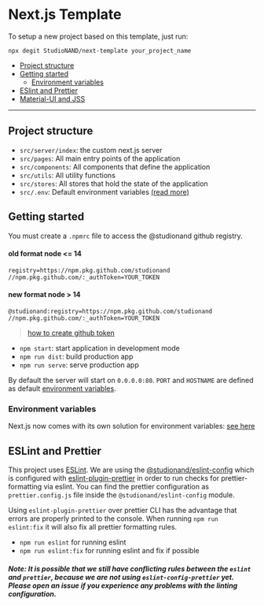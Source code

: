 # Next.js Template

To setup a new project based on this template, just run:

`npx degit StudioNAND/next-template your_project_name`

- [Project structure](#project-structure)
- [Getting started](#getting-started)
  - [Environment variables](#environment-variables)
- [ESlint and Prettier](#eslint-and-prettier)
- [Material-UI and JSS](#material-ui-and-jss)

___________

## Project structure

- `src/server/index`: the custom next.js server
- `src/pages`: All main entry points of the application
- `src/components`: All components that define the application
- `src/utils`: All utility functions
- `src/stores`: All stores that hold the state of the application
- `src/.env`: Default environment variables [(read more)](https://nextjs.org/docs/basic-features/environment-variables#default-environment-variables)

## Getting started

You must create a `.npmrc` file to access the @studionand github registry.

#### old format node <= 14
```
registry=https://npm.pkg.github.com/studionand
//npm.pkg.github.com/:_authToken=YOUR_TOKEN
```

#### new format node > 14
```
@studionand:registry=https://npm.pkg.github.com/studionand
//npm.pkg.github.com/:_authToken=YOUR_TOKEN
```

> [how to create github token](https://help.github.com/en/github/authenticating-to-github/creating-a-personal-access-token-for-the-command-line)

- `npm start`: start application in development mode
- `npm run dist`: build production app
- `npm run serve`: serve production app

By default the server will start on `0.0.0.0:80`. `PORT` and `HOSTNAME` are defined as default [environment variables](#environment-variables).

### Environment variables

Next.js now comes with its own solution for environment variables: [see here](https://nextjs.org/docs/basic-features/environment-variables)


## ESLint and Prettier

This project uses [ESLint](https://eslint.org/). We are using the [@studionand/eslint-config](https://github.com/StudioNAND/core-js/tree/master/packages/eslint-config) which is configured with [eslint-plugin-prettier](https://github.com/prettier/eslint-plugin-prettier) in order to run checks for prettier-formatting via eslint. You can find the prettier configuration as `prettier.config.js` file inside the `@studionand/eslint-config` module.

Using `eslint-plugin-prettier` over prettier CLI has the advantage that errors are properly printed to the console. When running `npm run eslint:fix` it will also fix all prettier formatting rules.

- `npm run eslint` for running eslint
- `npm run eslint:fix` for running eslint and fix if possible

##### Note: It is possible that we still have conflicting rules between the `eslint` and `prettier`, because we are not using `eslint-config-prettier` yet. Please open an issue if you experience any problems with the linting configuration.

